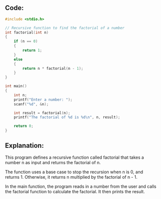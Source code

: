 ## Code:

```c
#include <stdio.h>

// Recursive function to find the factorial of a number
int factorial(int n)
{
    if (n == 0)
    {
        return 1;
    }
    else
    {
        return n * factorial(n - 1);
    }
}

int main()
{
    int n;
    printf("Enter a number: ");
    scanf("%d", &n);

    int result = factorial(n);
    printf("The factorial of %d is %d\n", n, result);

    return 0;
}

```

## Explanation:

This program defines a recursive function called factorial that takes a number n as input and returns the factorial of n.

The function uses a base case to stop the recursion when n is 0, and returns 1. Otherwise, it returns n multiplied by the factorial of n - 1.

In the main function, the program reads in a number from the user and calls the factorial function to calculate the factorial. It then prints the result.